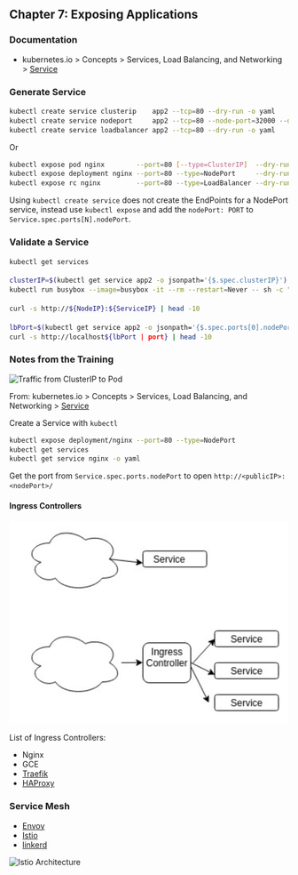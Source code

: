 ## Chapter 7: Exposing Applications

### Documentation

- kubernetes.io > Concepts > Services, Load Balancing, and Networking > [Service](https://kubernetes.io/docs/concepts/services-networking/service/)

### Generate Service

```bash
kubectl create service clusterip    app2 --tcp=80 --dry-run -o yaml
kubectl create service nodeport     app2 --tcp=80 --node-port=32000 --dry-run -o yaml
kubectl create service loadbalancer app2 --tcp=80 --dry-run -o yaml
```

Or

```bash
kubectl expose pod nginx        --port=80 [--type=ClusterIP]  --dry-run -o yaml
kubectl expose deployment nginx --port=80 --type=NodePort     --dry-run -o yaml
kubectl expose rc nginx         --port=80 --type=LoadBalancer --dry-run -o yaml
```

Using `kubectl create service` does not create the EndPoints for a NodePort service, instead use `kubectl expose` and add the `nodePort: PORT` to `Service.spec.ports[N].nodePort`.

### Validate a Service

```bash
kubectl get services

clusterIP=$(kubectl get service app2 -o jsonpath='{$.spec.clusterIP}')
kubectl run busybox --image=busybox -it --rm --restart=Never -- sh -c "wget -q -O- http://${clusterIP}:${ServiceIP} | head -10"

curl -s http://${NodeIP}:${ServiceIP} | head -10
  
lbPort=$(kubectl get service app2 -o jsonpath='{$.spec.ports[0].nodePort}')
curl -s http://localhost${lbPort | port} | head -10
```

### Notes from the Training

![Traffic from ClusterIP to Pod](https://d33wubrfki0l68.cloudfront.net/27b2978647a8d7bdc2a96b213f0c0d3242ef9ce0/e8c9b/images/docs/services-iptables-overview.svg)

From: kubernetes.io > Concepts > Services, Load Balancing, and Networking > [Service](https://kubernetes.io/docs/concepts/services-networking/service/)

Create a Service with `kubectl`

```bash
kubectl expose deployment/nginx --port=80 --type=NodePort
kubectl get services
kubectl get service nginx -o yaml
```

Get the port from `Service.spec.ports.nodePort` to open `http://<publicIP>:<nodePort>/`

#### Ingress Controllers

![ingress_controller](./ingress_controller.png)

List of Ingress Controllers:

- Nginx
- GCE
- [Traefik](https://traefik.io/)
- [HAProxy](http://www.haproxy.org/)

### Service Mesh

- [Envoy](https://www.envoyproxy.io/)
- [Istio](https://istio.io/)
- [linkerd](https://linkerd.io/2/)

![Istio Architecture](https://istio.io/docs/concepts/security/architecture.svg)
